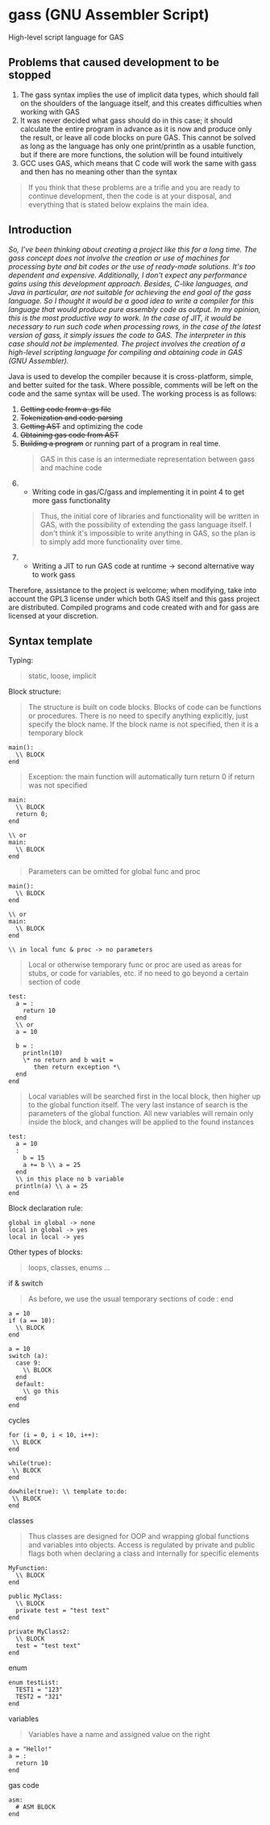 # gass (GNU Assembler Script)
High-level script language for GAS

## Problems that caused development to be stopped

1. The gass syntax implies the use of implicit data types, which should fall on the shoulders of the language itself, and this creates difficulties when working with GAS
2. It was never decided what gass should do in this case; it should calculate the entire program in advance as it is now and produce only the result, or leave all code blocks on pure GAS. This cannot be solved as long as the language has only one print/println as a usable function, but if there are more functions, the solution will be found intuitively
3. GCC uses GAS, which means that C code will work the same with gass and then has no meaning other than the syntax

> If you think that these problems are a trifle and you are ready to continue development, then the code is at your disposal, and everything that is stated below explains the main idea.

## Introduction

*So, I’ve been thinking about creating a project like this for a long time. The gass concept does not involve the creation or use of machines for processing byte and bit codes or the use of ready-made solutions. It's too dependent and expensive. Additionally, I don't expect any performance gains using this development approach. Besides, C-like languages, and Java in particular, are not suitable for achieving the end goal of the gass language. So I thought it would be a good idea to write a compiler for this language that would produce pure assembly code as output. In my opinion, this is the most productive way to work. In the case of JIT, it would be necessary to run such code when processing rows,
in the case of the latest version of gass, it simply issues the code to GAS. The interpreter in this case should not be implemented. The project involves the creation of a high-level scripting language for compiling and obtaining code in GAS (GNU Assembler).*

Java is used to develop the compiler because it is cross-platform, simple, and better suited for the task. Where possible, comments will be left on the code and the same syntax will be used.
The working process is as follows:
  1. ~~Getting code from a .gs file~~
  2. ~~Tokenization and code parsing~~
  3. ~~Getting AST~~ and optimizing the code
  4. ~~Obtaining gas code from AST~~
  5. ~~Building a program~~ or running part of a program in real time.
     > GAS in this case is an intermediate representation between gass and machine code
  7. * Writing code in gas/C/gass and implementing it in point 4 to get more gass functionality
     > Thus, the initial core of libraries and functionality will be written in GAS, with the possibility of extending the gass language itself. I don't think it's impossible to write anything in GAS, so the plan is to simply add more functionality over time.
  8. * Writing a JIT to run GAS code at runtime -> second alternative way to work gass

Therefore, assistance to the project is welcome; when modifying, take into account the GPL3 license under which both GAS itself and this gass project are distributed. Compiled programs and code created with and for gass are licensed at your discretion.

## Syntax template
Typing: 
> static, loose, implicit

Block structure:
> The structure is built on code blocks. Blocks of code can be functions or procedures. There is no need to specify anything explicitly, just specify the block name. If the block name is not specified, then it is a temporary block
```
main():
  \\ BLOCK
end
```
> Exception: the main function will automatically turn return 0 if return was not specified
```
main:
  \\ BLOCK
  return 0;
end

\\ or
main:
  \\ BLOCK
end
```
> Parameters can be omitted for global func and proc
```
main():
  \\ BLOCK
end

\\ or
main:
  \\ BLOCK
end

\\ in local func & proc -> no parameters
```
> Local or otherwise temporary func or proc are used as areas for stubs, or code for variables, etc. if no need to go beyond a certain section of code
```
test:
  a = :
    return 10
  end
  \\ or
  a = 10

  b = :
    println(10)
    \* no return and b wait =
       then return exception *\
  end
end
```
> Local variables will be searched first in the local block, then higher up to the global function itself. The very last instance of search is the parameters of the global function. All new variables will remain only inside the block, and changes will be applied to the found instances
```
test:
  a = 10
  :
    b = 15
    a += b \\ a = 25
  end
  \\ in this place no b variable
  println(a) \\ a = 25
end
```
Block declaration rule:
```
global in global -> none
local in global -> yes
local in local -> yes
```
Other types of blocks:
> loops, classes, enums ...

if & switch
> As before, we use the usual temporary sections of code : end
```
a = 10
if (a == 10):
  \\ BLOCK
end

a = 10
switch (a):
  case 9:
    \\ BLOCK
  end
  default:
    \\ go this
  end
end
```
cycles
```
for (i = 0, i < 10, i++):
 \\ BLOCK
end

while(true):
 \\ BLOCK
end

dowhile(true): \\ template to:do:
 \\ BLOCK
end
```
classes
> Thus classes are designed for OOP and wrapping global functions and variables into objects. Access is regulated by private and public flags both when declaring a class and internally for specific elements
```
MyFunction:
  \\ BLOCK
end

public MyClass:
  \\ BLOCK
  private test = "test text"
end

private MyClass2:
  \\ BLOCK
  test = "test text"
end
```
enum
```
enum testList:
  TEST1 = "123"
  TEST2 = "321"
end
```
variables
> Variables have a name and assigned value on the right
```
a = "Hello!"
a = :
  return 10
end
```
gas code
```
asm:
  # ASM BLOCK
end
```
